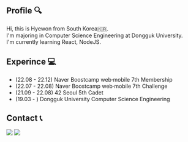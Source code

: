 ## Profile 🔍
Hi, this is Hyewon from South Korea🇰🇷.  
I'm majoring in Computer Science Engineering at Dongguk University.  
I'm currently learning React, NodeJS.


## Experince 💻
- (22.08 - 22.12) Naver Boostcamp web·mobile 7th Membership
- (22.07 - 22.08) Naver Boostcamp web·mobile 7th Challenge
- (21.09 - 22.08) 42 Seoul 5th Cadet
- (19.03 - ) Dongguk University Computer Science Engineering


## Contact 📞
<a href=""><img src="https://img.shields.io/badge/Tech Blog-A9BCF5?style=flat-square&logo=GitHub Sponsors&logoColor=white&link=https://velog.io/@hyewonkkang/"/></a>
<a href="mailto:gpffps369@gmail.com"><img src="https://img.shields.io/badge/Gmail-D0A9F5?style=flat-square&logo=Gmail&logoColor=white&link=mailto:gpffps369@gmail.com"/></a>

<!-- ## Stats
[![Anurag's GitHub stats](https://github-readme-stats.vercel.app/api?username=HyewonKkang&&title_color=A9BCF5&show_icons=true&icon_color=D0A9F5)](https://github.com/anuraghazra/github-readme-stats)
<!--[![Top Langs](https://github-readme-stats.vercel.app/api/top-langs/?username=HyewonKkang&layout=compact&title_color=A9BCF5)](https://github.com/anuraghazra/github-readme-stats)-->
